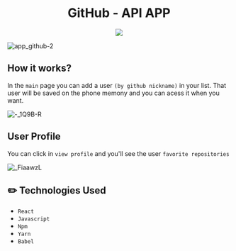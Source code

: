  
  <h1 align="center">GitHub - API APP</h1>
  
 
 <p align="center"> 
  <img src="https://img.icons8.com/clouds/2x/github.png" />
</p>


 
  ![app_github-2](https://user-images.githubusercontent.com/56616755/70948829-107ce000-203b-11ea-8d73-da20a50ee4ac.gif)


## How it works?
In the `main` page you can add a user `(by github nickname)` in your list. That user will be saved on the phone memony and you can acess it when you want.

![-_1Q9B-R](https://user-images.githubusercontent.com/56616755/70949815-939f3580-203d-11ea-89a7-0d624e42204a.jpg)


## User Profile


You can click in `view profile` and you'll see the user `favorite repositories`

![_FiaawzL](https://user-images.githubusercontent.com/56616755/70949816-9437cc00-203d-11ea-9a80-c1620be4b8d2.jpg)


## :pencil2: Technologies Used

* `React`
* `Javascript`
* `Npm`
* `Yarn` 
* `Babel`
